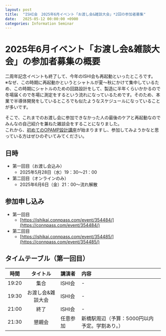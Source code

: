 ```yaml
---
layout: post
title:  "ISHI会　2025年6月イベント「お渡し会&雑談大会」*2回の参加者募集"
date:   2025-05-12 00:00:00 +0900
categories: Information Seminar
---
```


# 2025年6月イベント「お渡し会&雑談大会」の参加者募集の概要
二周年記念イベントも終了して、今年のISHI会も再起動といったところです。  
※なぜ、この時期に再起動かというとシャトルが夏～秋にかけて集中しているため、この時期にシャトルのための回路設計をして、製造に半年くらいかかるので冬場届くので冬場に測定をするという流れになっているためです。そのため、本業で半導体開発をしているところでも似たようなスケジュールになっていることが多いです。  

そこで、これまでのお渡し会に参加できなかった人の最後のケアと再起動なのでみんなの自己紹介を兼ねた雑談会をすることになりました。  
これから、[初めてのOPAMP設計講座](https://ishi-kai.org/seminar/2025/05/04/Seminar_OPAMP4beginner.html)が始まりますし、参加してみようかなと思っている方はぜひのぞいてみてください。  


## 日時
* 第一回目（お渡し会込み）
    * 2025年5月28日（水）19：30〜21：00  
* 第二回目（オンラインのみ）
    * 2025年6月6日（金）21：00〜流れ解散  

## 参加申し込み 
* 第一回目
    * [https://ishikai.connpass.com/event/354484/](https://connpass.com/event/354484/)  
* 第二回目
    * [https://ishikai.connpass.com/event/354485/](https://connpass.com/event/354485/)  


## タイムテーブル（第一回目）

| 時間 | タイトル | 講演者 |  内容 |  
|:------------:|:--------------:|:------------|:------------ |  
| 19:20 | 集合 | ISHI会 | - |  
| 19:30 | お渡し会&雑談大会 | ISHI会 | - |  
| 21:00 | 終了 | ISHI会 | - |  
| 21:30 | 懇親会 | 任意参加 | 新橋駅周辺（予算：5000円以内予定。学割あり。） |  
